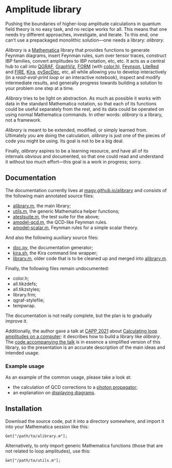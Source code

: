 # Amplitude library

Pushing the boundaries of higher-loop amplitude calculations
in quantum field theory is no easy task, and no recipe works
for all. This means that one needs try different approaches,
investigate, and iterate. To this end, one can’t use a prepackaged
monolithic solution—one needs a library: *alibrary*.

*Alibrary* is a [Mathematica] library that provides functions to
generate Feynman diagrams, insert Feynman rules, sum over tensor
traces, construct IBP families, convert amplitudes to IBP notation,
etc, etc. It acts as a central hub to call into [QGRAF], [GraphViz],
[FORM] (with [color.h]), [Feynson], [LiteRed] and [FIRE], [Kira],
[pySecDec], etc, all while allowing you to develop interactively
(in a *read-eval-print loop* or an interactive notebook), inspect
and modify intermediate results, and generally progress towards
building a solution to your problem one step at a time.

[mathematica]: https://www.wolfram.com/mathematica/
[qgraf]: http://cfif.ist.utl.pt/~paulo/qgraf.html
[graphviz]: https://graphviz.org/
[form]: https://www.nikhef.nl/~form/
[color.h]: https://www.nikhef.nl/~form/maindir/packages/color/
[feynson]: https://github.com/magv/feynson
[litered]: https://www.inp.nsk.su/~lee/programs/LiteRed/
[fire]: https://bitbucket.org/feynmanIntegrals/fire/
[kira]: https://gitlab.com/kira-pyred/kira
[pysecdec]: https://github.com/gudrunhe/secdec

*Alibrary* tries to be light on abstraction. As much as possible
it works with data in the standard Mathematica notation, so that
each of its functions could be useful separately from the rest,
and its data could be operated on using normal Mathematica
commands. In other words: *alibrary* is a library, not a framework.

*Alibrary* is meant to be extended, modified, or simply learned
from. Ultimately *you* are doing the calculation, *alibrary*
is just one of the pieces of code you might be using. Its goal
is not to be a big deal.

Finally, *alibrary* aspires to be a learning resource, and have
all of its internals obvious and documented, so that one could
read and understand it without too much effort—this goal is
a work in progress; sorry.

## Documentation

The documentation currently lives at [magv.github.io/alibrary]
and consists of the following main annotated source files:

* [alibrary.m], the main library;
* [utils.m], the generic Mathematica helper functions;
* [atestsuite.m], the test suite for the above;
* [amodel-qcd.m], the QCD-like Feynman rules.
* [amodel-scalar.m], Feynman rules for a simple scalar theory.

And also the following auxiliary source files:

* [doc.py], the documentation generator;
* [kira.sh], the Kira command line wrapper;
* [library.m], older code that is to be cleaned up and merged into [alibrary.m].

Finally, the following files remain undocumented:

* color.h;
* all.tikzdefs;
* all.tikzstyles;
* library.frm;
* qgraf-stylefile;
* tempwrap.

The documentation is not really complete, but the plan is to
gradually improve it.

[magv.github.io/alibrary]: https://magv.github.io/alibrary/
[alibrary.m]: https://magv.github.io/alibrary/alibrary.html
[atestsuite.m]: https://magv.github.io/alibrary/atestsuite.html
[amodel-qcd.m]: https://magv.github.io/alibrary/amodel-qcd.html
[amodel-scalar.m]: https://magv.github.io/alibrary/amodel-scalar.html
[doc.py]: https://magv.github.io/alibrary/doc.html
[kira.sh]: https://magv.github.io/alibrary/kira.html
[library.m]: https://magv.github.io/alibrary/library.html
[mkdia.py]: https://magv.github.io/alibrary/mkdia.html
[utils.m]: https://magv.github.io/alibrary/utils.html

Additionally, the author gave a talk at [CAPP 2021] about
[Calculating loop amplitudes on a computer]: it describes how
to build a library like *alibrary*. The [code accompanying the
talk] is in essence a simplified version of this library, so
the presentation is an accurate description of the main ideas
and intended usage.

[capp 2021]: https://indico.desy.de/event/26814/
[calculating loop amplitudes on a computer]: https://indico.desy.de/event/26814/contributions/94605/attachments/65148/80414/magerya-capp2021.pdf
[code accompanying the talk]: https://indico.desy.de/event/26814/contributions/94605/attachments/65148/80413/magerya-capp2021.zip

### Example usage

As an example of the common usage, please take a look at:

* the calculation of QCD corrections to a [photon propagator];
* an explanation on [displaying diagrams].

[photon propagator]: https://magv.github.io/alibrary/examples/photon-propagator.html
[displaying diagrams]: https://magv.github.io/alibrary/examples/diagrams.html

## Installation

Download the source code, put it into a directory somewhere,
and import it into your Mathematica session like this:

    Get["/path/to/alibrary.m"];

Alternatively, to only import generic Mathematica functions
(those that are not related to loop amplitudes), use this:

    Get["/path/to/utils.m"];
